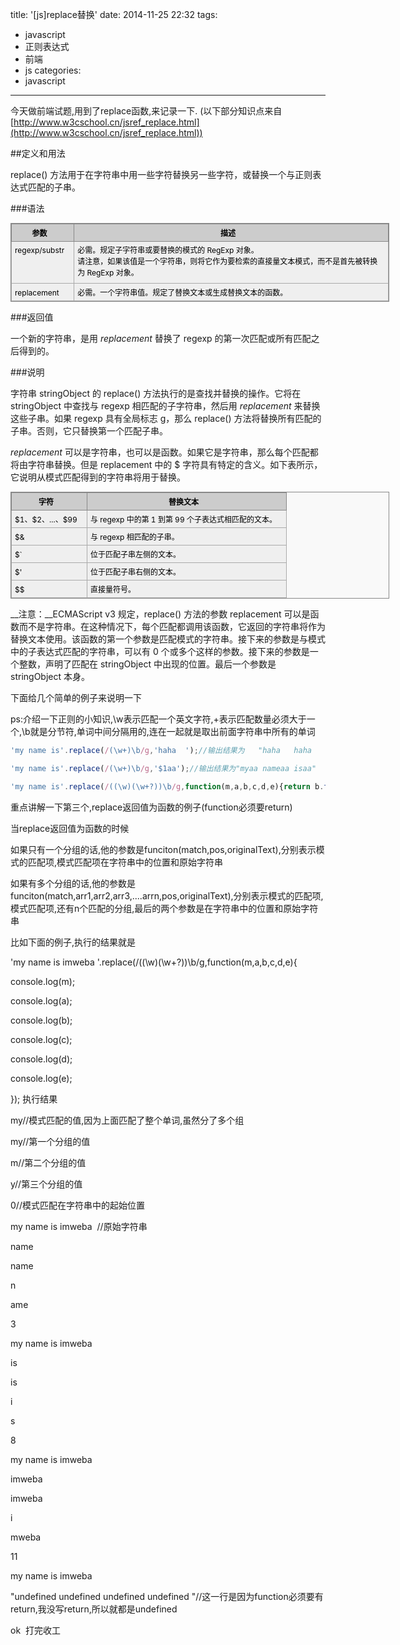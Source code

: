 title: '[js]replace替换'
date: 2014-11-25 22:32
tags:
- javascript
- 正则表达式
- 前端
- js
categories:
- javascript
---


今天做前端试题,用到了replace函数,来记录一下.
(以下部分知识点来自[http://www.w3cschool.cn/jsref_replace.html](http://www.w3cschool.cn/jsref_replace.html))


##定义和用法




replace() 方法用于在字符串中用一些字符替换另一些字符，或替换一个与正则表达式匹配的子串。

###语法



<table class="dataintable " style="margin-top:10px; border-collapse:collapse; border:1px solid rgb(136,136,136); width:606px; color:rgb(0,0,0); font-size:12px; background-color:rgb(249,249,249)">
<tbody>
<tr>
<th style="vertical-align:baseline; padding:5px 15px 5px 5px; border:1px solid rgb(136,136,136); background-color:rgb(204,204,204)">
参数</th>
<th style="vertical-align:baseline; padding:5px 15px 5px 5px; border:1px solid rgb(136,136,136); background-color:rgb(204,204,204)">
描述</th>
</tr>
<tr>
<td style="vertical-align:text-top; padding:5px 15px 5px 5px; border:1px solid rgb(170,170,170); background-color:rgb(239,239,239)">
regexp/substr</td>
<td style="vertical-align:text-top; padding:5px 15px 5px 5px; border:1px solid rgb(170,170,170); background-color:rgb(239,239,239)">
<p style="margin-top:0px; margin-bottom:0px; line-height:18px">必需。规定子字符串或要替换的模式的 RegExp 对象。</p>
<p style="margin-top:0px; margin-bottom:2px; line-height:18px">请注意，如果该值是一个字符串，则将它作为要检索的直接量文本模式，而不是首先被转换为 RegExp 对象。</p>
</td>
</tr>
<tr>
<td style="vertical-align:text-top; padding:5px 15px 5px 5px; border:1px solid rgb(170,170,170); background-color:rgb(239,239,239)">
replacement</td>
<td style="vertical-align:text-top; padding:5px 15px 5px 5px; border:1px solid rgb(170,170,170); background-color:rgb(239,239,239)">
必需。一个字符串值。规定了替换文本或生成替换文本的函数。</td>
</tr>
</tbody>
</table>

###返回值


一个新的字符串，是用 _replacement_ 替换了 regexp 的第一次匹配或所有匹配之后得到的。

###说明


字符串 stringObject 的 replace() 方法执行的是查找并替换的操作。它将在 stringObject 中查找与 regexp 相匹配的子字符串，然后用 _replacement_ 来替换这些子串。如果 regexp 具有全局标志 g，那么 replace() 方法将替换所有匹配的子串。否则，它只替换第一个匹配子串。

_replacement_ 可以是字符串，也可以是函数。如果它是字符串，那么每个匹配都将由字符串替换。但是 replacement 中的 $ 字符具有特定的含义。如下表所示，它说明从模式匹配得到的字符串将用于替换。
<table class="dataintable " style="margin-top:10px; border-collapse:collapse; border:1px solid rgb(136,136,136); width:606px; color:rgb(0,0,0); font-size:12px; background-color:rgb(249,249,249)">
<tbody>
<tr>
<th style="vertical-align:baseline; padding:5px 15px 5px 5px; border:1px solid rgb(136,136,136); background-color:rgb(204,204,204)">
字符</th>
<th style="vertical-align:baseline; padding:5px 15px 5px 5px; border:1px solid rgb(136,136,136); background-color:rgb(204,204,204)">
替换文本</th>
</tr>
<tr>
<td style="vertical-align:text-top; padding:5px 15px 5px 5px; border:1px solid rgb(170,170,170); background-color:rgb(239,239,239)">
$1、$2、...、$99</td>
<td style="vertical-align:text-top; padding:5px 15px 5px 5px; border:1px solid rgb(170,170,170); background-color:rgb(239,239,239)">
与 regexp 中的第 1 到第 99 个子表达式相匹配的文本。</td>
</tr>
<tr>
<td style="vertical-align:text-top; padding:5px 15px 5px 5px; border:1px solid rgb(170,170,170); background-color:rgb(239,239,239)">
$&</td>
<td style="vertical-align:text-top; padding:5px 15px 5px 5px; border:1px solid rgb(170,170,170); background-color:rgb(239,239,239)">
与 regexp 相匹配的子串。</td>
</tr>
<tr>
<td style="vertical-align:text-top; padding:5px 15px 5px 5px; border:1px solid rgb(170,170,170); background-color:rgb(239,239,239)">
$`</td>
<td style="vertical-align:text-top; padding:5px 15px 5px 5px; border:1px solid rgb(170,170,170); background-color:rgb(239,239,239)">
位于匹配子串左侧的文本。</td>
</tr>
<tr>
<td style="vertical-align:text-top; padding:5px 15px 5px 5px; border:1px solid rgb(170,170,170); background-color:rgb(239,239,239)">
$'</td>
<td style="vertical-align:text-top; padding:5px 15px 5px 5px; border:1px solid rgb(170,170,170); background-color:rgb(239,239,239)">
位于匹配子串右侧的文本。</td>
</tr>
<tr>
<td style="vertical-align:text-top; padding:5px 15px 5px 5px; border:1px solid rgb(170,170,170); background-color:rgb(239,239,239)">
$$</td>
<td style="vertical-align:text-top; padding:5px 15px 5px 5px; border:1px solid rgb(170,170,170); background-color:rgb(239,239,239)">
直接量符号。</td>
</tr>
</tbody>
</table>

__注意：__ECMAScript v3 规定，replace() 方法的参数 replacement 可以是函数而不是字符串。在这种情况下，每个匹配都调用该函数，它返回的字符串将作为替换文本使用。该函数的第一个参数是匹配模式的字符串。接下来的参数是与模式中的子表达式匹配的字符串，可以有 0 个或多个这样的参数。接下来的参数是一个整数，声明了匹配在 stringObject 中出现的位置。最后一个参数是
 stringObject 本身。



下面给几个简单的例子来说明一下

ps:介绍一下正则的小知识,\w表示匹配一个英文字符,+表示匹配数量必须大于一个,\b就是分节符,单词中间分隔用的,连在一起就是取出前面字符串中所有的单词


```javascript
'my name is'.replace(/(\w+)\b/g,'haha  ');//输出结果为   "haha   haha   haha  "
```

```javascript
'my name is'.replace(/(\w+)\b/g,'$1aa');//输出结果为"myaa nameaa isaa"
```

```javascript
'my name is'.replace(/((\w)(\w+?))\b/g,function(m,a,b,c,d,e){return b.toUpperCase()+c;});//输出结果为"My Name Is"
```

重点讲解一下第三个,replace返回值为函数的例子(function必须要return)

当replace返回值为函数的时候

如果只有一个分组的话,他的参数是funciton(match,pos,originalText),分别表示模式的匹配项,模式匹配项在字符串中的位置和原始字符串

如果有多个分组的话,他的参数是funciton(match,arr1,arr2,arr3,....arrn,pos,originalText),分别表示模式的匹配项,模式匹配项,还有n个匹配的分组,最后的两个参数是在字符串中的位置和原始字符串

比如下面的例子,执行的结果就是

'my name is imweba '.replace(/((\w)(\w+?))\b/g,function(m,a,b,c,d,e){

console.log(m);

console.log(a);

console.log(b);

console.log(c);

console.log(d);

console.log(e);

});
执行结果



my//模式匹配的值,因为上面匹配了整个单词,虽然分了多个组

my//第一个分组的值

m//第二个分组的值

y//第三个分组的值

0//模式匹配在字符串中的起始位置

my name is imweba  //原始字符串

name

name

n

ame

3

my name is imweba 

is

is

i

s

8

my name is imweba 

imweba

imweba

i

mweba

11

my name is imweba 

"undefined undefined undefined undefined "//这一行是因为function必须要有return,我没写return,所以就都是undefined









ok  打完收工






